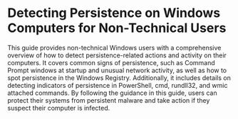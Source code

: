 # Detecting Persistence on Windows Computers for Non-Technical Users
 This guide provides non-technical Windows users with a comprehensive overview of how to detect persistence-related actions and activity on their computers. It covers common signs of persistence, such as Command Prompt windows at startup and unusual network activity, as well as how to spot persistence in the Windows Registry. Additionally, it includes details on detecting indicators of persistence in PowerShell, cmd, rundll32, and wmic attached commands. By following the guidance in this guide, users can protect their systems from persistent malware and take action if they suspect their computer is infected.
